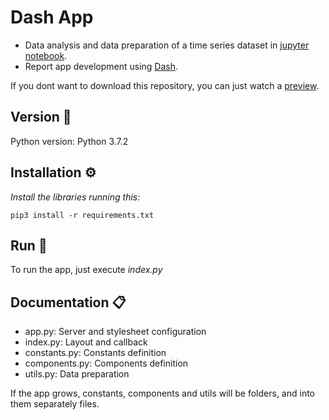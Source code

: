 # Dash App
 
- Data analysis and data preparation of a time series dataset in [jupyter notebook](https://github.com/NicoB24/nicolasbruno-entrevista/blob/main/data/exploratory_data_analysis_and_data_preparation.ipynb).
- Report app development using [Dash](https://plotly.com/dash/).

If you dont want to download this repository, you can just watch a [preview](https://www.awesomescreenshot.com/video/2897058?key=f4898fd233841dfbd10b101a2703f165).

## Version 📌

Python version: Python 3.7.2

## Installation ⚙️

_Install the libraries running this:_

```
pip3 install -r requirements.txt
```

## Run 🚀
To run the app, just execute _index.py_

## Documentation 📋
- app.py: Server and stylesheet configuration
- index.py: Layout and callback
- constants.py: Constants definition
- components.py: Components definition
- utils.py: Data preparation

If the app grows, constants, components and utils will be folders, and into them separately files.
